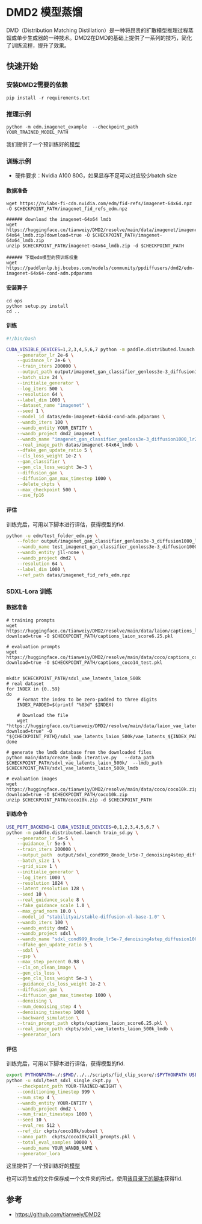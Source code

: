 # DMD2 模型蒸馏
DMD（Distribution Matching Distillation）是一种将昂贵的扩散模型推理过程蒸馏成单步生成器的一种技术。DMD2在DMD的基础上提供了一系列的技巧，简化了训练流程，提升了效果。

## 快速开始

### 安装DMD2需要的依赖
```shell
pip install -r requirements.txt
```
### 推理示例

```shell
python -m edm.imagenet_example  --checkpoint_path YOUR_TRAINED_MODEL_PATH
```

我们提供了一个预训练好的[模型](https://paddlenlp.bj.bcebos.com/models/community/ppdiffusers/dmd2/imagenet_gan_classifier_genloss3e-3_diffusion1000_lr2e-6_scratch.pdparams)

### 训练示例


* 硬件要求：Nvidia A100 80G，如果显存不足可以对应较少batch size

#### 数据准备
```
wget https://nvlabs-fi-cdn.nvidia.com/edm/fid-refs/imagenet-64x64.npz -O $CHECKPOINT_PATH/imagenet_fid_refs_edm.npz

###### download the imagenet-64x64 lmdb
wget https://huggingface.co/tianweiy/DMD2/resolve/main/data/imagenet/imagenet-64x64_lmdb.zip?download=true -O $CHECKPOINT_PATH/imagenet-64x64_lmdb.zip
unzip $CHECKPOINT_PATH/imagenet-64x64_lmdb.zip -d $CHECKPOINT_PATH

###### 下载edm模型的预训练权重
wget https://paddlenlp.bj.bcebos.com/models/community/ppdiffusers/dmd2/edm-imagenet-64x64-cond-adm.pdparams
```

#### 安装算子
```
cd ops
python setup.py install
cd ..
```

#### 训练

```bash
#!/bin/bash

CUDA_VISIBLE_DEVICES=1,2,3,4,5,6,7 python -m paddle.distributed.launch edm/train_edm.py \
    --generator_lr 2e-6 \
    --guidance_lr 2e-6 \
    --train_iters 200000 \
    --output_path output/imagenet_gan_classifier_genloss3e-3_diffusion1000_lr2e-6_scratch \
    --batch_size 24 \
    --initialie_generator \
    --log_iters 500 \
    --resolution 64 \
    --label_dim 1000 \
    --dataset_name "imagenet" \
    --seed 1 \
    --model_id datas/edm-imagenet-64x64-cond-adm.pdparams \
    --wandb_iters 100 \
    --wandb_entity YOUR_ENTITY \
    --wandb_project dmd2_imagenet \
    --wandb_name "imagenet_gan_classifier_genloss3e-3_diffusion1000_lr2e-6_scratch" \
    --real_image_path datas/imagenet-64x64_lmdb \
    --dfake_gen_update_ratio 5 \
    --cls_loss_weight 1e-2 \
    --gan_classifier \
    --gen_cls_loss_weight 3e-3 \
    --diffusion_gan \
    --diffusion_gan_max_timestep 1000 \
    --delete_ckpts \
    --max_checkpoint 500 \
    --use_fp16

```

#### 评估

训练完后，可用以下脚本进行评估，获得模型的fid.

```bash
python -u edm/test_folder_edm.py \
    --folder output/imagenet_gan_classifier_genloss3e-3_diffusion1000_lr2e-6_scratch/time_1741760210_seed1/ \
    --wandb_name test_imagenet_gan_classifier_genloss3e-3_diffusion1000_lr2e-6_scratch \
    --wandb_entity jll-none \
    --wandb_project dmd2 \
    --resolution 64 \
    --label_dim 1000 \
    --ref_path datas/imagenet_fid_refs_edm.npz
```

### SDXL-Lora 训练

#### 数据准备
```
# training prompts
wget  https://huggingface.co/tianweiy/DMD2/resolve/main/data/laion/captions_laion_score6.25.pkl?download=true -O $CHECKPOINT_PATH/captions_laion_score6.25.pkl

# evaluation prompts
wget  https://huggingface.co/tianweiy/DMD2/resolve/main/data/coco/captions_coco14_test.pkl?download=true -O $CHECKPOINT_PATH/captions_coco14_test.pkl


mkdir $CHECKPOINT_PATH/sdxl_vae_latents_laion_500k
# real dataset
for INDEX in {0..59}
do
    # Format the index to be zero-padded to three digits
    INDEX_PADDED=$(printf "%03d" $INDEX)

    # Download the file
    wget "https://huggingface.co/tianweiy/DMD2/resolve/main/data/laion_vae_latents/sdxl_vae_latents_laion_500k/vae_latents_${INDEX_PADDED}.pt?download=true" -O "${CHECKPOINT_PATH}/sdxl_vae_latents_laion_500k/vae_latents_${INDEX_PADDED}.pt"
done

# generate the lmdb database from the downloaded files
python main/data/create_lmdb_iterative.py   --data_path $CHECKPOINT_PATH/sdxl_vae_latents_laion_500k/  --lmdb_path $CHECKPOINT_PATH/sdxl_vae_latents_laion_500k_lmdb

# evaluation images
wget https://huggingface.co/tianweiy/DMD2/resolve/main/data/coco/coco10k.zip?download=true -O $CHECKPOINT_PATH/coco10k.zip
unzip $CHECKPOINT_PATH/coco10k.zip -d $CHECKPOINT_PATH
```

#### 训练命令
```bash
USE_PEFT_BACKEND=1 CUDA_VISIBLE_DEVICES=0,1,2,3,4,5,6,7 \
python -m paddle.distributed.launch train_sd.py \
    --generator_lr 5e-5 \
    --guidance_lr 5e-5 \
    --train_iters 200000 \
    --output_path  output/sdxl_cond999_8node_lr5e-7_denoising4step_diffusion1000_gan5e-3_guidance8_noinit_noode_backsim_scratch \
    --batch_size 1 \
    --grid_size 1 \
    --initialie_generator \
    --log_iters 1000 \
    --resolution 1024 \
    --latent_resolution 128 \
    --seed 10 \
    --real_guidance_scale 8 \
    --fake_guidance_scale 1.0 \
    --max_grad_norm 10.0 \
    --model_id "stabilityai/stable-diffusion-xl-base-1.0" \
    --wandb_iters 100 \
    --wandb_entity dmd2 \
    --wandb_project sdxl \
    --wandb_name "sdxl_cond999_8node_lr5e-7_denoising4step_diffusion1000_gan5e-3_guidance8_noinit_noode_backsim_scratch" \
    --dfake_gen_update_ratio 5 \
    --sdxl \
    --gsp \
    --max_step_percent 0.98 \
    --cls_on_clean_image \
    --gen_cls_loss \
    --gen_cls_loss_weight 5e-3 \
    --guidance_cls_loss_weight 1e-2 \
    --diffusion_gan \
    --diffusion_gan_max_timestep 1000 \
    --denoising \
    --num_denoising_step 4 \
    --denoising_timestep 1000 \
    --backward_simulation \
    --train_prompt_path ckpts/captions_laion_score6.25.pkl \
    --real_image_path ckpts/sdxl_vae_latents_laion_500k_lmdb \
    --generator_lora
```

#### 评估

训练完后，可用以下脚本进行评估，获得模型的fid.

```bash
export PYTHONPATH=./:$PWD/../../scripts/fid_clip_score/:$PYTHONPATH USE_PEFT_BACKEND=1
python -u sdxl/test_sdxl_single_ckpt.py  \
    --checkpoint_path YOUR-TRAINED-WEIGHT \
    --conditioning_timestep 999 \
    --num_step 4 \
    --wandb_entity YOUR-ENTITY \
    --wandb_project dmd2 \
    --num_train_timesteps 1000 \
    --seed 10 \
    --eval_res 512 \
    --ref_dir ckpts/coco10k/subset \
    --anno_path  ckpts/coco10k/all_prompts.pkl \
    --total_eval_samples 10000 \
    --wandb_name YOUR_WANDB_NAME \
    --generator_lora
```

这里提供了一个预训练好的[模型](https://paddlenlp.bj.bcebos.com/models/community/ppdiffusers/dmd2/sdxl_cond999_8node_lr5e-5_denoising4step_diffusion1000_gan5e-3_guidance8_noinit_noode_backsim_scratch_lora.pdparams)

也可以将生成的文件保存成一个文件夹的形式，使用[该目录下的脚本](../../../../scripts/fid_clip_score/)获得fid.

## 参考
- https://github.com/tianweiy/DMD2
